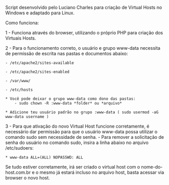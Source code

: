 Script desenvolvido pelo Luciano Charles para criação de Virtual Hosts no Windows e adaptado para Linux.

Como funciona:

1 - Funciona através do browser, utilizando o próprio PHP para criação dos Virtuais Hosts.

2 - Para o funcionamento correto, o usuário e grupo www-data necessita de permissão de escrita nas pastas e documentos abaixo:
	
	- /etc/apache2/sites-available
	 
	- /etc/apache2/sites-enabled
	 
	- /var/www/

	- /etc/hosts

	* Você pode deixar o grupo www-data como dono das pastas: 
		- sudo chown -R :www-data *folder* ou *arquivo*

	* Adicione teu usuário padrão no grupo :www-data ( sudo usermod -aG www-data username )

3 - Para que ativação do novo Virtual Host funcione corretamente, é necessário dar permissão para que o usuário www-data possa utilizar o comando sudo sem necessidade de senha.
	- Para remover a solicitação de senha do usuário no comando sudo, insira a linha abaixo no arquivo /etc/sudoers:

	* www-data ALL=(ALL) NOPASSWD: ALL

Se tudo estiver corretamente, irá ser criado o virtual host com o nome-do-host.com.br e o mesmo já estará incluso no arquivo host, basta acessar via browser o novo host.